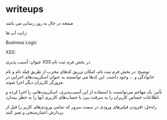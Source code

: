 # writeups

صفحه در حال به روز رسانی می باشد

رایت آپ ها:

Business Logic

XSS:



عنوان:  آسیب ‌پذیری XSS در بخش فرم ثبت نام


توضیح:  در بخش فرم ثبت نام، امکان تزریق کدهای مخرب از طریق فیلد نام و نام خانوادگی و ... وجود داشت. این کدها می ‌توانستند به عنوان اسکریپت‌های اجرایی در مرورگر کاربران دیگر اجرا شوند.


تأثیر:  یک مهاجم می‌توانست با استفاده از این آسیب‌پذیری، اسکریپت‌هایی را اجرا کرده و اطلاعات حساس کاربران را به سرقت ببرد یا حساب‌های کاربری آنها را به خطر بیندازد.


راه‌حل: افزودن فیلترهای ورودی در سمت سرور که تمامی ورودی‌های کاربر را قبل از پردازش اعتبارسنجی و تمیز کنند.

